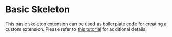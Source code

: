 # Basic Skeleton

This basic skeleton extension can be used as boilerplate code for creating a custom extension. Please refer to [this tutorial](https://learnforge.autodesk.io/#/viewer/extensions/skeleton) for additional details.

